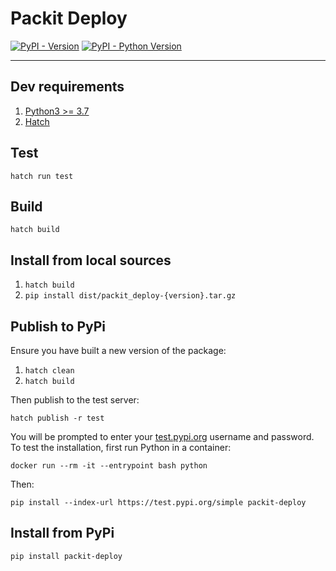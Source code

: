# Packit Deploy

[![PyPI - Version](https://img.shields.io/pypi/v/packit-deploy.svg)](https://pypi.org/project/packit-deploy)
[![PyPI - Python Version](https://img.shields.io/pypi/pyversions/packit-deploy.svg)](https://pypi.org/project/packit-deploy)

-----

## Dev requirements

1. [Python3 >= 3.7](https://www.python.org/downloads/)
2. [Hatch](https://hatch.pypa.io/latest/install/)

## Test

```console
hatch run test
```

## Build

```console
hatch build
```

## Install from local sources

1. `hatch build`
2. `pip install dist/packit_deploy-{version}.tar.gz`

## Publish to PyPi

Ensure you have built a new version of the package:
1. `hatch clean`
2. `hatch build`

Then publish to the test server:

```console
hatch publish -r test
```

You will be prompted to enter your [test.pypi.org](https://test.pypi.org/legacy/) username and password.
To test the installation, first run Python in a container:

```
docker run --rm -it --entrypoint bash python
```

Then:

```
pip install --index-url https://test.pypi.org/simple packit-deploy
```

## Install from PyPi

```console
pip install packit-deploy
```
